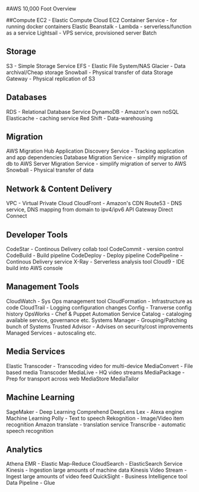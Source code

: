 #AWS 10,000 Foot Overview

##Compute
EC2 - Elastic Compute Cloud
EC2 Container Service - for running docker containers
Elastic Beanstalk -
Lambda - serverless/function as a service
Lightsail - VPS service, provisioned server
Batch

## Storage
S3 - Simple Storage Service
EFS - Elastic File System/NAS
Glacier - Data archival/Cheap storage
Snowball - Physical transfer of data
Storage Gateway - Physical replication of S3

## Databases
RDS - Relational Database Service
DynamoDB - Amazon's own noSQL
Elasticache - caching service
Red Shift - Data-warehousing

## Migration
AWS Migration Hub
Application Discovery Service - Tracking application and app dependencies
Database Migration Service - simplify migration of db to AWS
Server Migration Service - simplify migration of server to AWS
Snowball - Physical transfer of data

## Network & Content Delivery
VPC - Virtual Private Cloud
CloudFront - Amazon's CDN
Route53 - DNS service, DNS mapping from domain to ipv4/ipv6
API Gateway
Direct Connect


## Developer Tools
CodeStar - Continous Delivery collab tool
CodeCommit - version control
CodeBuild - Build pipeline
CodeDeploy - Deploy pipeline
CodePipeline - Continous Delivery service
X-Ray - Serverless analysis tool
Cloud9 - IDE build into AWS console

## Management Tools
CloudWatch - Sys Ops management tool
CloudFormation - Infrastructure as code
CloudTrail - Logging configuration changes
Config - Tranverse config history
OpsWorks - Chef & Puppet Automation
Service Catalog - cataloging available service, governance etc.
Systems Manager - Grouping/Patching bunch of Systems
Trusted Advisor - Advises on security/cost improvements
Managed Services - autoscaling etc.

## Media Services
Elastic Transcoder - Transcoding video for multi-device
MediaConvert - File based media Transcoder
MediaLive - HQ video streams
MediaPackage - Prep for transport across web
MediaStore
MediaTailor

## Machine Learning
SageMaker - Deep Learning
Comprehend
DeepLens
Lex - Alexa engine
Machine Learning
Polly - Text to speech
Rekognition - Image/Video item recognition
Amazon translate - translation service
Transcribe - automatic speech recognition

## Analytics
Athena
EMR - Elastic Map-Reduce
CloudSearch -
ElasticSearch Service
Kinesis - Ingestion large amounts of machine data
Kinesis Video Stream - Ingest large amounts of video feed
QuickSight - Business Intelligence tool
Data Pipeline -
Glue